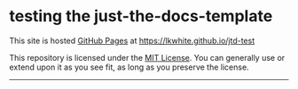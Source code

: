 # testing the just-the-docs-template

This site is hosted [GitHub Pages] at https://lkwhite.github.io/jtd-test

This repository is licensed under the [MIT License]. You can generally use or extend upon it as you see fit, as long as you preserve the license.

----
[Jekyll]: https://jekyllrb.com
[Just the Docs]: https://just-the-docs.github.io/just-the-docs/
[GitHub Pages]: https://docs.github.com/en/pages
[MIT License]: https://en.wikipedia.org/wiki/MIT_License
